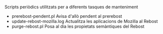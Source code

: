 Scripts periòdics utilitzats per a diferents tasques de manteniment

* prerebost-pendent.pl	Avisa d'allò pendent al prerebost
* update-rebost-mozilla.log	Actualitza les aplicacions de Mozilla al Rebost
* purge-rebost.pl	Posa al dia les propietats semàntiques del Rebost	

